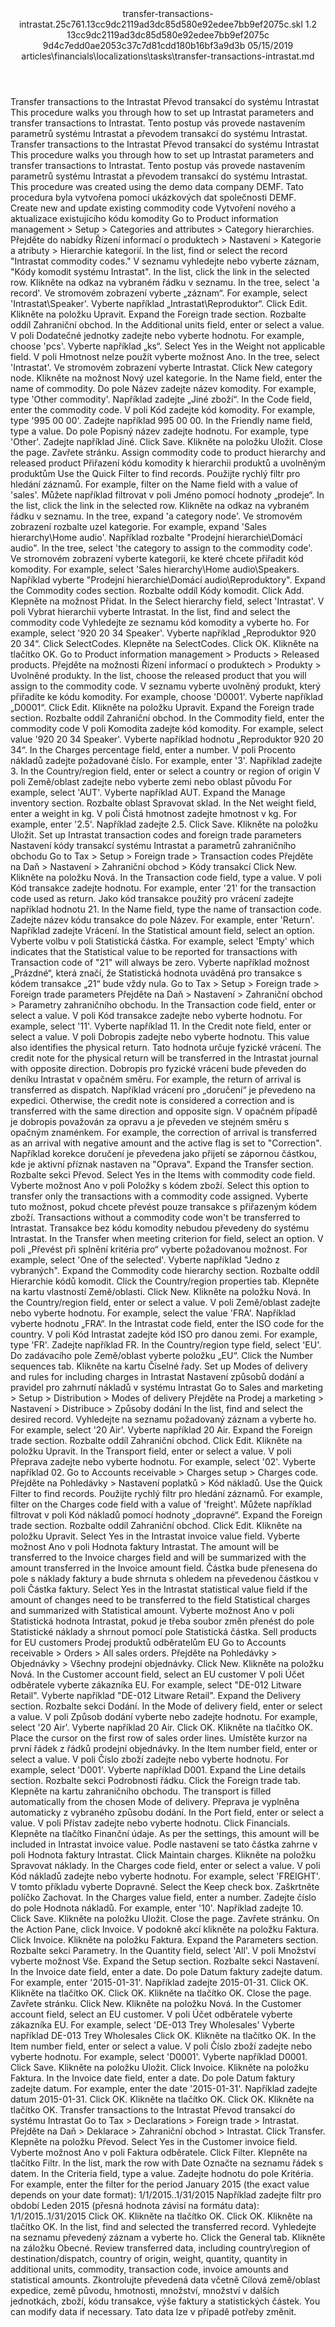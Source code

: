 <?xml version="1.0" encoding="UTF-8"?>
<xliff xmlns:logoport="urn:logoport:xliffeditor:xliff-extras:1.0" xmlns:xsi="http://www.w3.org/2001/XMLSchema-instance" xmlns="urn:oasis:names:tc:xliff:document:1.2" xmlns:xliffext="urn:microsoft:content:schema:xliffextensions" version="1.2" xsi:schemaLocation="urn:oasis:names:tc:xliff:document:1.2 xliff-core-1.2-transitional.xsd">
  <file datatype="xml" source-language="en-US" original="transfer-transactions-intrastat.md" target-language="cs-CZ">
    <header>
      <tool tool-company="Microsoft" tool-version="1.0-7889195" tool-name="mdxliff" tool-id="mdxliff"/>
      <xliffext:skl_file_name>transfer-transactions-intrastat.25c761.13cc9dc2119ad3dc85d580e92edee7bb9ef2075c.skl</xliffext:skl_file_name>
      <xliffext:version>1.2</xliffext:version>
      <xliffext:ms.openlocfilehash>13cc9dc2119ad3dc85d580e92edee7bb9ef2075c</xliffext:ms.openlocfilehash>
      <xliffext:ms.sourcegitcommit>9d4c7edd0ae2053c37c7d81cdd180b16bf3a9d3b</xliffext:ms.sourcegitcommit>
      <xliffext:ms.lasthandoff>05/15/2019</xliffext:ms.lasthandoff>
      <xliffext:ms.openlocfilepath>articles\financials\localizations\tasks\transfer-transactions-intrastat.md</xliffext:ms.openlocfilepath>
    </header>
    <body>
      <group extype="content" id="content">
        <trans-unit xml:space="preserve" translate="yes" id="101" restype="x-metadata">
          <source>Transfer transactions to the Intrastat</source>
        <target logoport:matchpercent="101" state="translated" state-qualifier="leveraged-tm">Převod transakcí do systému Intrastat</target></trans-unit>
        <trans-unit xml:space="preserve" translate="yes" id="102" restype="x-metadata">
          <source>This procedure walks you through how to set up Intrastat parameters and transfer transactions to Intrastat.</source>
        <target logoport:matchpercent="101" state="translated" state-qualifier="leveraged-tm">Tento postup vás provede nastavením parametrů systému Intrastat a převodem transakcí do systému Intrastat.</target></trans-unit>
        <trans-unit xml:space="preserve" translate="yes" id="103">
          <source>Transfer transactions to the Intrastat</source>
        <target logoport:matchpercent="101" state="translated" state-qualifier="leveraged-tm">Převod transakcí do systému Intrastat</target></trans-unit>
        <trans-unit xml:space="preserve" translate="yes" id="104">
          <source>This procedure walks you through how to set up Intrastat parameters and transfer transactions to Intrastat.</source>
        <target logoport:matchpercent="101" state="translated" state-qualifier="leveraged-tm">Tento postup vás provede nastavením parametrů systému Intrastat a převodem transakcí do systému Intrastat.</target></trans-unit>
        <trans-unit xml:space="preserve" translate="yes" id="105">
          <source>This procedure was created using the demo data company DEMF.</source>
        <target logoport:matchpercent="101" state="translated" state-qualifier="leveraged-tm">Tato procedura byla vytvořena pomocí ukázkových dat společnosti DEMF.</target></trans-unit>
        <trans-unit xml:space="preserve" translate="yes" id="106">
          <source>Create new and update existing commodity code</source>
        <target logoport:matchpercent="101" state="translated" state-qualifier="leveraged-tm">Vytvoření nového a aktualizace existujícího kódu komodity</target></trans-unit>
        <trans-unit xml:space="preserve" translate="yes" id="107">
          <source>Go to Product information management &gt; Setup &gt; Categories and attributes &gt; Category hierarchies.</source>
        <target logoport:matchpercent="101" state="translated" state-qualifier="leveraged-tm">Přejděte do nabídky Řízení informací o produktech &gt; Nastavení &gt; Kategorie a atributy &gt; Hierarchie kategorií.</target></trans-unit>
        <trans-unit xml:space="preserve" translate="yes" id="108">
          <source>In the list, find or select the record "Intrastat commodity codes."</source>
        <target logoport:matchpercent="101" state="translated" state-qualifier="leveraged-tm">V seznamu vyhledejte nebo vyberte záznam, "Kódy komodit systému Intrastat".</target></trans-unit>
        <trans-unit xml:space="preserve" translate="yes" id="109">
          <source>In the list, click the link in the selected row.</source>
        <target logoport:matchpercent="101" state="translated" state-qualifier="leveraged-tm">Klikněte na odkaz na vybraném řádku v seznamu.</target></trans-unit>
        <trans-unit xml:space="preserve" translate="yes" id="110">
          <source>In the tree, select 'a record'.</source>
        <target logoport:matchpercent="101" state="translated" state-qualifier="leveraged-tm">Ve stromovém zobrazení vyberte „záznam“.</target></trans-unit>
        <trans-unit xml:space="preserve" translate="yes" id="111">
          <source>For example, select 'Intrastat\Speaker'.</source>
        <target logoport:matchpercent="101" state="translated" state-qualifier="leveraged-tm">Vyberte například „Intrastat\Reproduktor“.</target></trans-unit>
        <trans-unit xml:space="preserve" translate="yes" id="112">
          <source>Click Edit.</source>
        <target logoport:matchpercent="101" state="translated" state-qualifier="leveraged-tm">Klikněte na položku Upravit.</target></trans-unit>
        <trans-unit xml:space="preserve" translate="yes" id="113">
          <source>Expand the Foreign trade section.</source>
        <target logoport:matchpercent="101" state="translated" state-qualifier="leveraged-tm">Rozbalte oddíl Zahraniční obchod.</target></trans-unit>
        <trans-unit xml:space="preserve" translate="yes" id="114">
          <source>In the Additional units field, enter or select a value.</source>
        <target logoport:matchpercent="101" state="translated" state-qualifier="leveraged-tm">V poli Dodatečné jednotky zadejte nebo vyberte hodnotu.</target></trans-unit>
        <trans-unit xml:space="preserve" translate="yes" id="115">
          <source>For example, choose 'pcs'.</source>
        <target logoport:matchpercent="101" state="translated" state-qualifier="leveraged-tm">Vyberte například „ks“.</target></trans-unit>
        <trans-unit xml:space="preserve" translate="yes" id="116">
          <source>Select Yes in the Weight not applicable field.</source>
        <target logoport:matchpercent="101" state="translated" state-qualifier="leveraged-tm">V poli Hmotnost nelze použít vyberte možnost Ano.</target></trans-unit>
        <trans-unit xml:space="preserve" translate="yes" id="117">
          <source>In the tree, select 'Intrastat'.</source>
        <target logoport:matchpercent="101" state="translated" state-qualifier="leveraged-tm">Ve stromovém zobrazení vyberte Intrastat.</target></trans-unit>
        <trans-unit xml:space="preserve" translate="yes" id="118">
          <source>Click New category node.</source>
        <target logoport:matchpercent="101" state="translated" state-qualifier="leveraged-tm">Klikněte na možnost Nový uzel kategorie.</target></trans-unit>
        <trans-unit xml:space="preserve" translate="yes" id="119">
          <source>In the Name field, enter the name of commodity.</source>
        <target logoport:matchpercent="101" state="translated" state-qualifier="leveraged-tm">Do pole Název zadejte název komodity.</target></trans-unit>
        <trans-unit xml:space="preserve" translate="yes" id="120">
          <source>For example, type 'Other commodity'.</source>
        <target logoport:matchpercent="101" state="translated" state-qualifier="leveraged-tm">Například zadejte „Jiné zboží“.</target></trans-unit>
        <trans-unit xml:space="preserve" translate="yes" id="121">
          <source>In the Code field, enter the commodity code.</source>
        <target logoport:matchpercent="101" state="translated" state-qualifier="leveraged-tm">V poli Kód zadejte kód komodity.</target></trans-unit>
        <trans-unit xml:space="preserve" translate="yes" id="122">
          <source>For example, type '995 00 00'.</source>
        <target logoport:matchpercent="101" state="translated" state-qualifier="leveraged-tm">Zadejte například 995 00 00.</target></trans-unit>
        <trans-unit xml:space="preserve" translate="yes" id="123">
          <source>In the Friendly name field, type a value.</source>
        <target logoport:matchpercent="101" state="translated" state-qualifier="leveraged-tm">Do pole Popisný název zadejte hodnotu.</target></trans-unit>
        <trans-unit xml:space="preserve" translate="yes" id="124">
          <source>For example, type 'Other'.</source>
        <target logoport:matchpercent="101" state="translated" state-qualifier="leveraged-tm">Zadejte například Jiné.</target></trans-unit>
        <trans-unit xml:space="preserve" translate="yes" id="125">
          <source>Click Save.</source>
        <target logoport:matchpercent="101" state="translated" state-qualifier="leveraged-tm">Klikněte na položku Uložit.</target></trans-unit>
        <trans-unit xml:space="preserve" translate="yes" id="126">
          <source>Close the page.</source>
        <target logoport:matchpercent="101" state="translated" state-qualifier="leveraged-tm">Zavřete stránku.</target></trans-unit>
        <trans-unit xml:space="preserve" translate="yes" id="127">
          <source>Assign commodity code to product hierarchy and released product</source>
        <target logoport:matchpercent="101" state="translated" state-qualifier="leveraged-tm">Přiřazení kódu komodity k hierarchii produktů a uvolněným produktům</target></trans-unit>
        <trans-unit xml:space="preserve" translate="yes" id="128">
          <source>Use the Quick Filter to find records.</source>
        <target logoport:matchpercent="101" state="translated" state-qualifier="leveraged-tm">Použijte rychlý filtr pro hledání záznamů.</target></trans-unit>
        <trans-unit xml:space="preserve" translate="yes" id="129">
          <source>For example, filter on the Name field with a value of 'sales'.</source>
        <target logoport:matchpercent="101" state="translated" state-qualifier="leveraged-tm">Můžete například filtrovat v poli Jméno pomocí hodnoty „prodeje“.</target></trans-unit>
        <trans-unit xml:space="preserve" translate="yes" id="130">
          <source>In the list, click the link in the selected row.</source>
        <target logoport:matchpercent="101" state="translated" state-qualifier="leveraged-tm">Klikněte na odkaz na vybraném řádku v seznamu.</target></trans-unit>
        <trans-unit xml:space="preserve" translate="yes" id="131">
          <source>In the tree, expand 'a category node'.</source>
        <target logoport:matchpercent="101" state="translated" state-qualifier="leveraged-tm">Ve stromovém zobrazení rozbalte uzel kategorie.</target></trans-unit>
        <trans-unit xml:space="preserve" translate="yes" id="132">
          <source>For example, expand 'Sales hierarchy\Home audio'.</source>
        <target logoport:matchpercent="101" state="translated" state-qualifier="leveraged-tm">Například rozbalte "Prodejní hierarchie\Domácí audio".</target></trans-unit>
        <trans-unit xml:space="preserve" translate="yes" id="133">
          <source>In the tree, select 'the category to assign to the commodity code'.</source>
        <target logoport:matchpercent="101" state="translated" state-qualifier="leveraged-tm">Ve stromovém zobrazení vyberte kategorii, ke které chcete přiřadit kód komodity.</target></trans-unit>
        <trans-unit xml:space="preserve" translate="yes" id="134">
          <source>For example, select 'Sales hierarchy\Home audio\Speakers.</source>
        <target logoport:matchpercent="101" state="translated" state-qualifier="leveraged-tm">Například vyberte "Prodejní hierarchie\Domácí audio\Reproduktory".</target></trans-unit>
        <trans-unit xml:space="preserve" translate="yes" id="135">
          <source>Expand the Commodity codes section.</source>
        <target logoport:matchpercent="101" state="translated" state-qualifier="leveraged-tm">Rozbalte oddíl Kódy komodit.</target></trans-unit>
        <trans-unit xml:space="preserve" translate="yes" id="136">
          <source>Click Add.</source>
        <target logoport:matchpercent="101" state="translated" state-qualifier="leveraged-tm">Klepněte na možnost Přidat.</target></trans-unit>
        <trans-unit xml:space="preserve" translate="yes" id="137">
          <source>In the Select hierarchy field, select 'Intrastat'.</source>
        <target logoport:matchpercent="101" state="translated" state-qualifier="leveraged-tm">V poli Vybrat hierarchii vyberte Intrastat.</target></trans-unit>
        <trans-unit xml:space="preserve" translate="yes" id="138">
          <source>In the list, find and select the commodity code</source>
        <target logoport:matchpercent="101" state="translated" state-qualifier="leveraged-tm">Vyhledejte ze seznamu kód komodity a vyberte ho.</target></trans-unit>
        <trans-unit xml:space="preserve" translate="yes" id="139">
          <source>For example, select '920 20 34 Speaker'.</source>
        <target logoport:matchpercent="101" state="translated" state-qualifier="leveraged-tm">Vyberte například „Reproduktor 920 20 34“.</target></trans-unit>
        <trans-unit xml:space="preserve" translate="yes" id="140">
          <source>Click SelectCodes.</source>
        <target logoport:matchpercent="101" state="translated" state-qualifier="leveraged-tm">Klepněte na SelectCodes.</target></trans-unit>
        <trans-unit xml:space="preserve" translate="yes" id="141">
          <source>Click OK.</source>
        <target logoport:matchpercent="101" state="translated" state-qualifier="leveraged-tm">Klikněte na tlačítko OK.</target></trans-unit>
        <trans-unit xml:space="preserve" translate="yes" id="142">
          <source>Go to Product information management &gt; Products &gt; Released products.</source>
        <target logoport:matchpercent="101" state="translated" state-qualifier="leveraged-tm">Přejděte na možnosti Řízení informací o produktech &gt; Produkty &gt; Uvolněné produkty.</target></trans-unit>
        <trans-unit xml:space="preserve" translate="yes" id="143">
          <source>In the list, choose the released product that you will assign to the commodity code.</source>
        <target logoport:matchpercent="101" state="translated" state-qualifier="leveraged-tm">V seznamu vyberte uvolněný produkt, který přiřadíte ke kódu komodity.</target></trans-unit>
        <trans-unit xml:space="preserve" translate="yes" id="144">
          <source>For example, choose 'D0001'.</source>
        <target logoport:matchpercent="101" state="translated" state-qualifier="leveraged-tm">Vyberte například „D0001“.</target></trans-unit>
        <trans-unit xml:space="preserve" translate="yes" id="145">
          <source>Click Edit.</source>
        <target logoport:matchpercent="101" state="translated" state-qualifier="leveraged-tm">Klikněte na položku Upravit.</target></trans-unit>
        <trans-unit xml:space="preserve" translate="yes" id="146">
          <source>Expand the Foreign trade section.</source>
        <target logoport:matchpercent="101" state="translated" state-qualifier="leveraged-tm">Rozbalte oddíl Zahraniční obchod.</target></trans-unit>
        <trans-unit xml:space="preserve" translate="yes" id="147">
          <source>In the Commodity field, enter the commodity code</source>
        <target logoport:matchpercent="101" state="translated" state-qualifier="leveraged-tm">V poli Komodita zadejte kód komodity.</target></trans-unit>
        <trans-unit xml:space="preserve" translate="yes" id="148">
          <source>For example, select value '920 20 34 Speaker'.</source>
        <target logoport:matchpercent="101" state="translated" state-qualifier="leveraged-tm">Vyberte například hodnotu „Reproduktor 920 20 34“.</target></trans-unit>
        <trans-unit xml:space="preserve" translate="yes" id="149">
          <source>In the Charges percentage field, enter a number.</source>
        <target logoport:matchpercent="101" state="translated" state-qualifier="leveraged-tm">V poli Procento nákladů zadejte požadované číslo.</target></trans-unit>
        <trans-unit xml:space="preserve" translate="yes" id="150">
          <source>For example, enter '3'.</source>
        <target logoport:matchpercent="101" state="translated" state-qualifier="leveraged-tm">Například zadejte 3.</target></trans-unit>
        <trans-unit xml:space="preserve" translate="yes" id="151">
          <source>In the Country/region field, enter or select a country or region of origin</source>
        <target logoport:matchpercent="101" state="translated" state-qualifier="leveraged-tm">V poli Země/oblast zadejte nebo vyberte zemi nebo oblast původu</target></trans-unit>
        <trans-unit xml:space="preserve" translate="yes" id="152">
          <source>For example, select 'AUT'.</source>
        <target logoport:matchpercent="101" state="translated" state-qualifier="leveraged-tm">Vyberte například AUT.</target></trans-unit>
        <trans-unit xml:space="preserve" translate="yes" id="153">
          <source>Expand the Manage inventory section.</source>
        <target logoport:matchpercent="101" state="translated" state-qualifier="leveraged-tm">Rozbalte oblast Spravovat sklad.</target></trans-unit>
        <trans-unit xml:space="preserve" translate="yes" id="154">
          <source>In the Net weight field, enter a weight in kg.</source>
        <target logoport:matchpercent="101" state="translated" state-qualifier="leveraged-tm">V poli Čistá hmotnost zadejte hmotnost v kg.</target></trans-unit>
        <trans-unit xml:space="preserve" translate="yes" id="155">
          <source>For example, enter '2.5'.</source>
        <target logoport:matchpercent="101" state="translated" state-qualifier="leveraged-tm">Například zadejte 2.5.</target></trans-unit>
        <trans-unit xml:space="preserve" translate="yes" id="156">
          <source>Click Save.</source>
        <target logoport:matchpercent="101" state="translated" state-qualifier="leveraged-tm">Klikněte na položku Uložit.</target></trans-unit>
        <trans-unit xml:space="preserve" translate="yes" id="157">
          <source>Set up Intrastat transaction codes and foreign trade parameters</source>
        <target logoport:matchpercent="101" state="translated" state-qualifier="leveraged-tm">Nastavení kódy transakcí systému Intrastat a parametrů zahraničního obchodu</target></trans-unit>
        <trans-unit xml:space="preserve" translate="yes" id="158">
          <source>Go to Tax &gt; Setup &gt; Foreign trade &gt; Transaction codes</source>
        <target logoport:matchpercent="101" state="translated" state-qualifier="leveraged-tm">Přejděte na Daň &gt; Nastavení &gt; Zahraniční obchod &gt; Kódy transakcí</target></trans-unit>
        <trans-unit xml:space="preserve" translate="yes" id="159">
          <source>Click New.</source>
        <target logoport:matchpercent="101" state="translated" state-qualifier="leveraged-tm">Klikněte na položku Nová.</target></trans-unit>
        <trans-unit xml:space="preserve" translate="yes" id="160">
          <source>In the Transaction code field, type a value.</source>
        <target logoport:matchpercent="101" state="translated" state-qualifier="leveraged-tm">V poli Kód transakce zadejte hodnotu.</target></trans-unit>
        <trans-unit xml:space="preserve" translate="yes" id="161">
          <source>For example, enter '21' for the transaction code used as return.</source>
        <target logoport:matchpercent="101" state="translated" state-qualifier="leveraged-tm">Jako kód transakce použitý pro vrácení zadejte například hodnotu 21.</target></trans-unit>
        <trans-unit xml:space="preserve" translate="yes" id="162">
          <source>In the Name field, type the name of transaction code.</source>
        <target logoport:matchpercent="101" state="translated" state-qualifier="leveraged-tm">Zadejte název kódu transakce do pole Název.</target></trans-unit>
        <trans-unit xml:space="preserve" translate="yes" id="163">
          <source>For example, enter 'Return'.</source>
        <target logoport:matchpercent="101" state="translated" state-qualifier="leveraged-tm">Například zadejte Vrácení.</target></trans-unit>
        <trans-unit xml:space="preserve" translate="yes" id="164">
          <source>In the Statistical amount field, select an option.</source>
        <target logoport:matchpercent="101" state="translated" state-qualifier="leveraged-tm">Vyberte volbu v poli Statistická částka.</target></trans-unit>
        <trans-unit xml:space="preserve" translate="yes" id="165">
          <source>For example, select 'Empty' which indicates that the Statistical value to be reported for transactions with Transaction code of "21" will always be zero.</source>
        <target logoport:matchpercent="101" state="translated" state-qualifier="leveraged-tm">Vyberte například možnost „Prázdné“, která značí, že Statistická hodnota uváděná pro transakce s kódem transakce „21“ bude vždy nula.</target></trans-unit>
        <trans-unit xml:space="preserve" translate="yes" id="166">
          <source>Go to Tax &gt; Setup &gt; Foreign trade &gt; Foreign trade parameters</source>
        <target logoport:matchpercent="101" state="translated" state-qualifier="leveraged-tm">Přejděte na Daň &gt; Nastavení &gt; Zahraniční obchod &gt; Parametry zahraničního obchodu.</target></trans-unit>
        <trans-unit xml:space="preserve" translate="yes" id="167">
          <source>In the Transaction code field, enter or select a value.</source>
        <target logoport:matchpercent="101" state="translated" state-qualifier="leveraged-tm">V poli Kód transakce zadejte nebo vyberte hodnotu.</target></trans-unit>
        <trans-unit xml:space="preserve" translate="yes" id="168">
          <source>For example, select '11'.</source>
        <target logoport:matchpercent="101" state="translated" state-qualifier="leveraged-tm">Vyberte například 11.</target></trans-unit>
        <trans-unit xml:space="preserve" translate="yes" id="169">
          <source>In the Credit note field, enter or select a value.</source>
        <target logoport:matchpercent="101" state="translated" state-qualifier="leveraged-tm">V poli Dobropis zadejte nebo vyberte hodnotu.</target></trans-unit>
        <trans-unit xml:space="preserve" translate="yes" id="170">
          <source>This value also identifies the physical return.</source>
        <target logoport:matchpercent="101" state="translated" state-qualifier="leveraged-tm">Tato hodnota určuje fyzické vrácení.</target></trans-unit>
        <trans-unit xml:space="preserve" translate="yes" id="171">
          <source>The credit note for the physical return will be transferred in the Intrastat journal with opposite direction.</source>
        <target logoport:matchpercent="101" state="translated" state-qualifier="leveraged-tm">Dobropis pro fyzické vrácení bude převeden do deníku Intrastat v opačném směru.</target></trans-unit>
        <trans-unit xml:space="preserve" translate="yes" id="172">
          <source>For example, the return of arrival is transferred as dispatch.</source>
        <target logoport:matchpercent="101" state="translated" state-qualifier="leveraged-tm">Například vrácení pro „doručení“ je převedeno na expedici.</target></trans-unit>
        <trans-unit xml:space="preserve" translate="yes" id="173">
          <source>Otherwise, the credit note is considered a correction and is transferred with the same direction and opposite sign.</source>
        <target logoport:matchpercent="101" state="translated" state-qualifier="leveraged-tm">V opačném případě je dobropis považován za opravu a je převeden ve stejném směru s opačným znaménkem.</target></trans-unit>
        <trans-unit xml:space="preserve" translate="yes" id="174">
          <source>For example, the correction of arrival is transferred as an arrival with negative amount and the active flag is set to "Correction".</source>
        <target logoport:matchpercent="101" state="translated" state-qualifier="leveraged-tm">Například korekce doručení je převedena jako přijetí se zápornou částkou, kde je aktivní příznak nastaven na "Oprava".</target></trans-unit>
        <trans-unit xml:space="preserve" translate="yes" id="175">
          <source>Expand the Transfer section.</source>
        <target logoport:matchpercent="101" state="translated" state-qualifier="leveraged-tm">Rozbalte sekci Převod.</target></trans-unit>
        <trans-unit xml:space="preserve" translate="yes" id="176">
          <source>Select Yes in the Items with commodity code field.</source>
        <target logoport:matchpercent="101" state="translated" state-qualifier="leveraged-tm">Vyberte možnost Ano v poli Položky s kódem zboží.</target></trans-unit>
        <trans-unit xml:space="preserve" translate="yes" id="177">
          <source>Select this option to transfer only the transactions with a commodity code assigned.</source>
        <target logoport:matchpercent="101" state="translated" state-qualifier="leveraged-tm">Vyberte tuto možnost, pokud chcete převést pouze transakce s přiřazeným kódem zboží.</target></trans-unit>
        <trans-unit xml:space="preserve" translate="yes" id="178">
          <source>Transactions without a commodity code won't be transferred to Intrastat.</source>
        <target logoport:matchpercent="101" state="translated" state-qualifier="leveraged-tm">Transakce bez kódu komodity nebudou převedeny do systému Intrastat.</target></trans-unit>
        <trans-unit xml:space="preserve" translate="yes" id="179">
          <source>In the Transfer when meeting criterion for field, select an option.</source>
        <target logoport:matchpercent="101" state="translated" state-qualifier="leveraged-tm">V poli „Převést při splnění kritéria pro“ vyberte požadovanou možnost.</target></trans-unit>
        <trans-unit xml:space="preserve" translate="yes" id="180">
          <source>For example, select 'One of the selected'.</source>
        <target logoport:matchpercent="101" state="translated" state-qualifier="leveraged-tm">Vyberte například "Jedno z vybraných".</target></trans-unit>
        <trans-unit xml:space="preserve" translate="yes" id="181">
          <source>Expand the Commodity code hierarchy section.</source>
        <target logoport:matchpercent="101" state="translated" state-qualifier="leveraged-tm">Rozbalte oddíl Hierarchie kódů komodit.</target></trans-unit>
        <trans-unit xml:space="preserve" translate="yes" id="182">
          <source>Click the Country/region properties tab.</source>
        <target logoport:matchpercent="101" state="translated" state-qualifier="leveraged-tm">Klepněte na kartu vlastností Země/oblasti.</target></trans-unit>
        <trans-unit xml:space="preserve" translate="yes" id="183">
          <source>Click New.</source>
        <target logoport:matchpercent="101" state="translated" state-qualifier="leveraged-tm">Klikněte na položku Nová.</target></trans-unit>
        <trans-unit xml:space="preserve" translate="yes" id="184">
          <source>In the Country/region field, enter or select a value.</source>
        <target logoport:matchpercent="101" state="translated" state-qualifier="leveraged-tm">V poli Země/oblast zadejte nebo vyberte hodnotu.</target></trans-unit>
        <trans-unit xml:space="preserve" translate="yes" id="185">
          <source>For example, select the value 'FRA'.</source>
        <target logoport:matchpercent="101" state="translated" state-qualifier="leveraged-tm">Například vyberte hodnotu „FRA“.</target></trans-unit>
        <trans-unit xml:space="preserve" translate="yes" id="186">
          <source>In the Intrastat code field, enter the ISO code for the country.</source>
        <target logoport:matchpercent="101" state="translated" state-qualifier="leveraged-tm">V poli Kód Intrastat zadejte kód ISO pro danou zemi.</target></trans-unit>
        <trans-unit xml:space="preserve" translate="yes" id="187">
          <source>For example, type 'FR'.</source>
        <target logoport:matchpercent="101" state="translated" state-qualifier="leveraged-tm">Zadejte například FR.</target></trans-unit>
        <trans-unit xml:space="preserve" translate="yes" id="188">
          <source>In the Country/region type field, select 'EU'.</source>
        <target logoport:matchpercent="101" state="translated" state-qualifier="leveraged-tm">Do zadávacího pole Země/oblast vyberte položku „EU“.</target></trans-unit>
        <trans-unit xml:space="preserve" translate="yes" id="189">
          <source>Click the Number sequences tab.</source>
        <target logoport:matchpercent="101" state="translated" state-qualifier="leveraged-tm">Klikněte na kartu Číselné řady.</target></trans-unit>
        <trans-unit xml:space="preserve" translate="yes" id="190">
          <source>Set up Modes of delivery and rules for including charges in Intrastat</source>
        <target logoport:matchpercent="101" state="translated" state-qualifier="leveraged-tm">Nastavení způsobů dodání a pravidel pro zahrnutí nákladů v systému Intrastat</target></trans-unit>
        <trans-unit xml:space="preserve" translate="yes" id="191">
          <source>Go to Sales and marketing &gt; Setup &gt; Distribution &gt; Modes of delivery</source>
        <target logoport:matchpercent="101" state="translated" state-qualifier="leveraged-tm">Přejděte na Prodej a marketing &gt; Nastavení &gt; Distribuce &gt; Způsoby dodání</target></trans-unit>
        <trans-unit xml:space="preserve" translate="yes" id="192">
          <source>In the list, find and select the desired record.</source>
        <target logoport:matchpercent="101" state="translated" state-qualifier="leveraged-tm">Vyhledejte na seznamu požadovaný záznam a vyberte ho.</target></trans-unit>
        <trans-unit xml:space="preserve" translate="yes" id="193">
          <source>For example, select '20 Air'.</source>
        <target logoport:matchpercent="101" state="translated" state-qualifier="leveraged-tm">Vyberte například 20 Air.</target></trans-unit>
        <trans-unit xml:space="preserve" translate="yes" id="194">
          <source>Expand the Foreign trade section.</source>
        <target logoport:matchpercent="101" state="translated" state-qualifier="leveraged-tm">Rozbalte oddíl Zahraniční obchod.</target></trans-unit>
        <trans-unit xml:space="preserve" translate="yes" id="195">
          <source>Click Edit.</source>
        <target logoport:matchpercent="101" state="translated" state-qualifier="leveraged-tm">Klikněte na položku Upravit.</target></trans-unit>
        <trans-unit xml:space="preserve" translate="yes" id="196">
          <source>In the Transport field, enter or select a value.</source>
        <target logoport:matchpercent="101" state="translated" state-qualifier="leveraged-tm">V poli Přeprava zadejte nebo vyberte hodnotu.</target></trans-unit>
        <trans-unit xml:space="preserve" translate="yes" id="197">
          <source>For example, select '02'.</source>
        <target logoport:matchpercent="101" state="translated" state-qualifier="leveraged-tm">Vyberte například 02.</target></trans-unit>
        <trans-unit xml:space="preserve" translate="yes" id="198">
          <source>Go to Accounts receivable &gt; Charges setup &gt; Charges code.</source>
        <target logoport:matchpercent="101" state="translated" state-qualifier="leveraged-tm">Přejděte na Pohledávky &gt; Nastavení poplatků &gt; Kód nákladů.</target></trans-unit>
        <trans-unit xml:space="preserve" translate="yes" id="199">
          <source>Use the Quick Filter to find records.</source>
        <target logoport:matchpercent="101" state="translated" state-qualifier="leveraged-tm">Použijte rychlý filtr pro hledání záznamů.</target></trans-unit>
        <trans-unit xml:space="preserve" translate="yes" id="200">
          <source>For example, filter on the Charges code field with a value of 'freight'.</source>
        <target logoport:matchpercent="101" state="translated" state-qualifier="leveraged-tm">Můžete například filtrovat v poli Kód nákladů pomocí hodnoty „dopravné“.</target></trans-unit>
        <trans-unit xml:space="preserve" translate="yes" id="201">
          <source>Expand the Foreign trade section.</source>
        <target logoport:matchpercent="101" state="translated" state-qualifier="leveraged-tm">Rozbalte oddíl Zahraniční obchod.</target></trans-unit>
        <trans-unit xml:space="preserve" translate="yes" id="202">
          <source>Click Edit.</source>
        <target logoport:matchpercent="101" state="translated" state-qualifier="leveraged-tm">Klikněte na položku Upravit.</target></trans-unit>
        <trans-unit xml:space="preserve" translate="yes" id="203">
          <source>Select Yes in the Intrastat invoice value field.</source>
        <target logoport:matchpercent="101" state="translated" state-qualifier="leveraged-tm">Vyberte možnost Ano v poli Hodnota faktury Intrastat.</target></trans-unit>
        <trans-unit xml:space="preserve" translate="yes" id="204">
          <source>The amount will be transferred to the  Invoice charges field and will be summarized with the amount transferred in the Invoice amount field.</source>
        <target logoport:matchpercent="101" state="translated" state-qualifier="leveraged-tm">Částka bude přenesena do pole s náklady faktury a bude shrnuta s ohledem na převedenou částkou v poli Částka faktury.</target></trans-unit>
        <trans-unit xml:space="preserve" translate="yes" id="205">
          <source>Select Yes in the Intrastat statistical value field if the amount of changes need to be transferred to the field Statistical charges and summarized with Statistical amount.</source>
        <target logoport:matchpercent="101" state="translated" state-qualifier="leveraged-tm">Vyberte možnost Ano v poli Statistická hodnota Intrastat, pokud je třeba soubor změn přenést do pole Statistické náklady a shrnout pomocí pole Statistická částka.</target></trans-unit>
        <trans-unit xml:space="preserve" translate="yes" id="206">
          <source>Sell products for EU customers</source>
        <target logoport:matchpercent="101" state="translated" state-qualifier="leveraged-tm">Prodej produktů odběratelům EU</target></trans-unit>
        <trans-unit xml:space="preserve" translate="yes" id="207">
          <source>Go to Accounts receivable &gt; Orders &gt; All sales orders.</source>
        <target logoport:matchpercent="101" state="translated" state-qualifier="leveraged-tm">Přejděte na Pohledávky &gt; Objednávky &gt; Všechny prodejní objednávky.</target></trans-unit>
        <trans-unit xml:space="preserve" translate="yes" id="208">
          <source>Click New.</source>
        <target logoport:matchpercent="101" state="translated" state-qualifier="leveraged-tm">Klikněte na položku Nová.</target></trans-unit>
        <trans-unit xml:space="preserve" translate="yes" id="209">
          <source>In the Customer account field, select an EU customer</source>
        <target logoport:matchpercent="101" state="translated" state-qualifier="leveraged-tm">V poli Účet odběratele vyberte zákazníka EU.</target></trans-unit>
        <trans-unit xml:space="preserve" translate="yes" id="210">
          <source>For example, select "DE-012 Litware Retail".</source>
        <target logoport:matchpercent="101" state="translated" state-qualifier="leveraged-tm">Vyberte například "DE-012 Litware Retail".</target></trans-unit>
        <trans-unit xml:space="preserve" translate="yes" id="211">
          <source>Expand the Delivery section.</source>
        <target logoport:matchpercent="101" state="translated" state-qualifier="leveraged-tm">Rozbalte sekci Dodání.</target></trans-unit>
        <trans-unit xml:space="preserve" translate="yes" id="212">
          <source>In the Mode of delivery field, enter or select a value.</source>
        <target logoport:matchpercent="101" state="translated" state-qualifier="leveraged-tm">V poli Způsob dodání vyberte nebo zadejte hodnotu.</target></trans-unit>
        <trans-unit xml:space="preserve" translate="yes" id="213">
          <source>For example, select '20 Air'.</source>
        <target logoport:matchpercent="101" state="translated" state-qualifier="leveraged-tm">Vyberte například 20 Air.</target></trans-unit>
        <trans-unit xml:space="preserve" translate="yes" id="214">
          <source>Click OK.</source>
        <target logoport:matchpercent="101" state="translated" state-qualifier="leveraged-tm">Klikněte na tlačítko OK.</target></trans-unit>
        <trans-unit xml:space="preserve" translate="yes" id="215">
          <source>Place the cursor on the first row of sales order lines.</source>
        <target logoport:matchpercent="101" state="translated" state-qualifier="leveraged-tm">Umístěte kurzor na první řádek z řádků prodejní objednávky.</target></trans-unit>
        <trans-unit xml:space="preserve" translate="yes" id="216">
          <source>In the Item number field, enter or select a value.</source>
        <target logoport:matchpercent="101" state="translated" state-qualifier="leveraged-tm">V poli Číslo zboží zadejte nebo vyberte hodnotu.</target></trans-unit>
        <trans-unit xml:space="preserve" translate="yes" id="217">
          <source>For example, select 'D001'.</source>
        <target logoport:matchpercent="101" state="translated" state-qualifier="leveraged-tm">Vyberte například D001.</target></trans-unit>
        <trans-unit xml:space="preserve" translate="yes" id="218">
          <source>Expand the Line details section.</source>
        <target logoport:matchpercent="101" state="translated" state-qualifier="leveraged-tm">Rozbalte sekci Podrobnosti řádku.</target></trans-unit>
        <trans-unit xml:space="preserve" translate="yes" id="219">
          <source>Click the Foreign trade tab.</source>
        <target logoport:matchpercent="101" state="translated" state-qualifier="leveraged-tm">Klepněte na kartu zahraničního obchodu.</target></trans-unit>
        <trans-unit xml:space="preserve" translate="yes" id="220">
          <source>The transport is filled automatically from the chosen Mode of delivery.</source>
        <target logoport:matchpercent="101" state="translated" state-qualifier="leveraged-tm">Přeprava je vyplněna automaticky z vybraného způsobu dodání.</target></trans-unit>
        <trans-unit xml:space="preserve" translate="yes" id="221">
          <source>In the Port field, enter or select a value.</source>
        <target logoport:matchpercent="101" state="translated" state-qualifier="leveraged-tm">V poli Přístav zadejte nebo vyberte hodnotu.</target></trans-unit>
        <trans-unit xml:space="preserve" translate="yes" id="222">
          <source>Click Financials.</source>
        <target logoport:matchpercent="101" state="translated" state-qualifier="leveraged-tm">Klepněte na tlačítko Finanční údaje.</target></trans-unit>
        <trans-unit xml:space="preserve" translate="yes" id="223">
          <source>As per the settings, this amount will be included in Intrastat invoice value.</source>
        <target logoport:matchpercent="101" state="translated" state-qualifier="leveraged-tm">Podle nastavení se tato částka zahrne v poli Hodnota faktury Intrastat.</target></trans-unit>
        <trans-unit xml:space="preserve" translate="yes" id="224">
          <source>Click Maintain charges.</source>
        <target logoport:matchpercent="101" state="translated" state-qualifier="leveraged-tm">Klikněte na položku Spravovat náklady.</target></trans-unit>
        <trans-unit xml:space="preserve" translate="yes" id="225">
          <source>In the Charges code field, enter or select a value.</source>
        <target logoport:matchpercent="101" state="translated" state-qualifier="leveraged-tm">V poli Kód nákladů zadejte nebo vyberte hodnotu.</target></trans-unit>
        <trans-unit xml:space="preserve" translate="yes" id="226">
          <source>For example, select 'FREIGHT'.</source>
        <target logoport:matchpercent="101" state="translated" state-qualifier="leveraged-tm">V tomto příkladu vyberte Dopravné.</target></trans-unit>
        <trans-unit xml:space="preserve" translate="yes" id="227">
          <source>Select the Keep check box.</source>
        <target logoport:matchpercent="101" state="translated" state-qualifier="leveraged-tm">Zaškrtněte políčko Zachovat.</target></trans-unit>
        <trans-unit xml:space="preserve" translate="yes" id="228">
          <source>In the Charges value field, enter a number.</source>
        <target logoport:matchpercent="101" state="translated" state-qualifier="leveraged-tm">Zadejte číslo do pole Hodnota nákladů.</target></trans-unit>
        <trans-unit xml:space="preserve" translate="yes" id="229">
          <source>For example, enter '10'.</source>
        <target logoport:matchpercent="101" state="translated" state-qualifier="leveraged-tm">Například zadejte 10.</target></trans-unit>
        <trans-unit xml:space="preserve" translate="yes" id="230">
          <source>Click Save.</source>
        <target logoport:matchpercent="101" state="translated" state-qualifier="leveraged-tm">Klikněte na položku Uložit.</target></trans-unit>
        <trans-unit xml:space="preserve" translate="yes" id="231">
          <source>Close the page.</source>
        <target logoport:matchpercent="101" state="translated" state-qualifier="leveraged-tm">Zavřete stránku.</target></trans-unit>
        <trans-unit xml:space="preserve" translate="yes" id="232">
          <source>On the Action Pane, click Invoice.</source>
        <target logoport:matchpercent="101" state="translated" state-qualifier="leveraged-tm">V podokně akcí klikněte na položku Faktura.</target></trans-unit>
        <trans-unit xml:space="preserve" translate="yes" id="233">
          <source>Click Invoice.</source>
        <target logoport:matchpercent="101" state="translated" state-qualifier="leveraged-tm">Klikněte na položku Faktura.</target></trans-unit>
        <trans-unit xml:space="preserve" translate="yes" id="234">
          <source>Expand the Parameters section.</source>
        <target logoport:matchpercent="101" state="translated" state-qualifier="leveraged-tm">Rozbalte sekci Parametry.</target></trans-unit>
        <trans-unit xml:space="preserve" translate="yes" id="235">
          <source>In the Quantity field, select 'All'.</source>
        <target logoport:matchpercent="101" state="translated" state-qualifier="leveraged-tm">V poli Množství vyberte možnost Vše.</target></trans-unit>
        <trans-unit xml:space="preserve" translate="yes" id="236">
          <source>Expand the Setup section.</source>
        <target logoport:matchpercent="101" state="translated" state-qualifier="leveraged-tm">Rozbalte sekci Nastavení.</target></trans-unit>
        <trans-unit xml:space="preserve" translate="yes" id="237">
          <source>In the Invoice date field, enter a date.</source>
        <target logoport:matchpercent="101" state="translated" state-qualifier="leveraged-tm">Do pole Datum faktury zadejte datum.</target></trans-unit>
        <trans-unit xml:space="preserve" translate="yes" id="238">
          <source>For example, enter '2015-01-31'.</source>
        <target logoport:matchpercent="101" state="translated" state-qualifier="leveraged-tm">Například zadejte 2015-01-31.</target></trans-unit>
        <trans-unit xml:space="preserve" translate="yes" id="239">
          <source>Click OK.</source>
        <target logoport:matchpercent="101" state="translated" state-qualifier="leveraged-tm">Klikněte na tlačítko OK.</target></trans-unit>
        <trans-unit xml:space="preserve" translate="yes" id="240">
          <source>Click OK.</source>
        <target logoport:matchpercent="101" state="translated" state-qualifier="leveraged-tm">Klikněte na tlačítko OK.</target></trans-unit>
        <trans-unit xml:space="preserve" translate="yes" id="241">
          <source>Close the page.</source>
        <target logoport:matchpercent="101" state="translated" state-qualifier="leveraged-tm">Zavřete stránku.</target></trans-unit>
        <trans-unit xml:space="preserve" translate="yes" id="242">
          <source>Click New.</source>
        <target logoport:matchpercent="101" state="translated" state-qualifier="leveraged-tm">Klikněte na položku Nová.</target></trans-unit>
        <trans-unit xml:space="preserve" translate="yes" id="243">
          <source>In the Customer account field, select an EU customer.</source>
        <target logoport:matchpercent="101" state="translated" state-qualifier="leveraged-tm">V poli Účet odběratele vyberte zákazníka EU.</target></trans-unit>
        <trans-unit xml:space="preserve" translate="yes" id="244">
          <source>For example, select 'DE-013 Trey Wholesales'</source>
        <target logoport:matchpercent="101" state="translated" state-qualifier="leveraged-tm">Vyberte například DE-013 Trey Wholesales</target></trans-unit>
        <trans-unit xml:space="preserve" translate="yes" id="245">
          <source>Click OK.</source>
        <target logoport:matchpercent="101" state="translated" state-qualifier="leveraged-tm">Klikněte na tlačítko OK.</target></trans-unit>
        <trans-unit xml:space="preserve" translate="yes" id="246">
          <source>In the Item number field, enter or select a value.</source>
        <target logoport:matchpercent="101" state="translated" state-qualifier="leveraged-tm">V poli Číslo zboží zadejte nebo vyberte hodnotu.</target></trans-unit>
        <trans-unit xml:space="preserve" translate="yes" id="247">
          <source>For example, select 'D0001'.</source>
        <target logoport:matchpercent="101" state="translated" state-qualifier="leveraged-tm">Vyberte například D0001.</target></trans-unit>
        <trans-unit xml:space="preserve" translate="yes" id="248">
          <source>Click Save.</source>
        <target logoport:matchpercent="101" state="translated" state-qualifier="leveraged-tm">Klikněte na položku Uložit.</target></trans-unit>
        <trans-unit xml:space="preserve" translate="yes" id="249">
          <source>Click Invoice.</source>
        <target logoport:matchpercent="101" state="translated" state-qualifier="leveraged-tm">Klikněte na položku Faktura.</target></trans-unit>
        <trans-unit xml:space="preserve" translate="yes" id="250">
          <source>In the Invoice date field, enter a date.</source>
        <target logoport:matchpercent="101" state="translated" state-qualifier="leveraged-tm">Do pole Datum faktury zadejte datum.</target></trans-unit>
        <trans-unit xml:space="preserve" translate="yes" id="251">
          <source>For example, enter the date '2015-01-31'.</source>
        <target logoport:matchpercent="101" state="translated" state-qualifier="leveraged-tm">Například zadejte datum 2015-01-31.</target></trans-unit>
        <trans-unit xml:space="preserve" translate="yes" id="252">
          <source>Click OK.</source>
        <target logoport:matchpercent="101" state="translated" state-qualifier="leveraged-tm">Klikněte na tlačítko OK.</target></trans-unit>
        <trans-unit xml:space="preserve" translate="yes" id="253">
          <source>Click OK.</source>
        <target logoport:matchpercent="101" state="translated" state-qualifier="leveraged-tm">Klikněte na tlačítko OK.</target></trans-unit>
        <trans-unit xml:space="preserve" translate="yes" id="254">
          <source>Transfer transactions to the Intrastat</source>
        <target logoport:matchpercent="101" state="translated" state-qualifier="leveraged-tm">Převod transakcí do systému Intrastat</target></trans-unit>
        <trans-unit xml:space="preserve" translate="yes" id="255">
          <source>Go to Tax &gt; Declarations &gt; Foreign trade &gt; Intrastat.</source>
        <target logoport:matchpercent="101" state="translated" state-qualifier="leveraged-tm">Přejděte na Daň &gt; Deklarace &gt; Zahraniční obchod &gt; Intrastat.</target></trans-unit>
        <trans-unit xml:space="preserve" translate="yes" id="256">
          <source>Click Transfer.</source>
        <target logoport:matchpercent="101" state="translated" state-qualifier="leveraged-tm">Klepněte na položku Převod.</target></trans-unit>
        <trans-unit xml:space="preserve" translate="yes" id="257">
          <source>Select Yes in the Customer invoice field.</source>
        <target logoport:matchpercent="101" state="translated" state-qualifier="leveraged-tm">Vyberte možnost Ano v poli Faktura odběratele.</target></trans-unit>
        <trans-unit xml:space="preserve" translate="yes" id="258">
          <source>Click Filter.</source>
        <target logoport:matchpercent="101" state="translated" state-qualifier="leveraged-tm">Klepněte na tlačítko Filtr.</target></trans-unit>
        <trans-unit xml:space="preserve" translate="yes" id="259">
          <source>In the list, mark the row with Date</source>
        <target logoport:matchpercent="101" state="translated" state-qualifier="leveraged-tm">Označte na seznamu řádek s datem.</target></trans-unit>
        <trans-unit xml:space="preserve" translate="yes" id="260">
          <source>In the Criteria field, type a value.</source>
        <target logoport:matchpercent="101" state="translated" state-qualifier="leveraged-tm">Zadejte hodnotu do pole Kritéria.</target></trans-unit>
        <trans-unit xml:space="preserve" translate="yes" id="261">
          <source>For example, enter the filter for the period January 2015 (the exact value depends on your date format): 1/1/2015..1/31/2015</source>
        <target logoport:matchpercent="101" state="translated" state-qualifier="leveraged-tm">Například zadejte filtr pro období Leden 2015 (přesná hodnota závisí na formátu data): 1/1/2015..1/31/2015</target></trans-unit>
        <trans-unit xml:space="preserve" translate="yes" id="262">
          <source>Click OK.</source>
        <target logoport:matchpercent="101" state="translated" state-qualifier="leveraged-tm">Klikněte na tlačítko OK.</target></trans-unit>
        <trans-unit xml:space="preserve" translate="yes" id="263">
          <source>Click OK.</source>
        <target logoport:matchpercent="101" state="translated" state-qualifier="leveraged-tm">Klikněte na tlačítko OK.</target></trans-unit>
        <trans-unit xml:space="preserve" translate="yes" id="264">
          <source>In the list, find and selected the transferred record.</source>
        <target logoport:matchpercent="101" state="translated" state-qualifier="leveraged-tm">Vyhledejte na seznamu převedený záznam a vyberte ho.</target></trans-unit>
        <trans-unit xml:space="preserve" translate="yes" id="265">
          <source>Click the General tab.</source>
        <target logoport:matchpercent="101" state="translated" state-qualifier="leveraged-tm">Klikněte na záložku Obecné.</target></trans-unit>
        <trans-unit xml:space="preserve" translate="yes" id="266">
          <source>Review transferred data, including country\region of destination/dispatch, country of origin, weight, quantity, quantity in additional units, commodity, transaction code, invoice amounts and statistical amounts.</source>
        <target logoport:matchpercent="101" state="translated" state-qualifier="leveraged-tm">Zkontrolujte převedená data včetně Cílová země/oblast expedice, země původu, hmotnosti, množství, množství v dalších jednotkách, zboží, kódu transakce, výše faktury a statistických částek.</target></trans-unit>
        <trans-unit xml:space="preserve" translate="yes" id="267">
          <source>You can modify data if necessary.</source>
        <target logoport:matchpercent="101" state="translated" state-qualifier="leveraged-tm">Tato data lze v případě potřeby změnit.</target></trans-unit>
      </group>
    </body>
  </file>
</xliff>